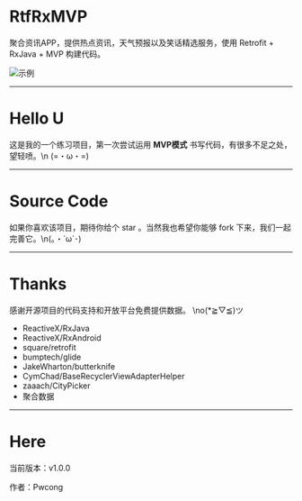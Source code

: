 # RtfRxMVP
聚合资讯APP，提供热点资讯，天气预报以及笑话精选服务，使用 Retrofit + RxJava + MVP 构建代码。

![示例](https://github.com/pwcong/RtfRxMVP/blob/master/demo.gif)

*****************

# Hello U
这是我的一个练习项目，第一次尝试运用 <b>MVP模式</b> 书写代码，有很多不足之处，望轻喷。\n (=・ω・=)

*****************

# Source Code
如果你喜欢该项目，期待你给个 star 。当然我也希望你能够 fork 下来，我们一起完善它。\n(｡・`ω´･)

*****************

# Thanks
感谢开源项目的代码支持和开放平台免费提供数据。 \no(*≧▽≦)ツ

* ReactiveX/RxJava
* ReactiveX/RxAndroid
* square/retrofit
* bumptech/glide
* JakeWharton/butterknife
* CymChad/BaseRecyclerViewAdapterHelper
* zaaach/CityPicker
* 聚合数据

*****************

# Here
当前版本：v1.0.0

作者：Pwcong

